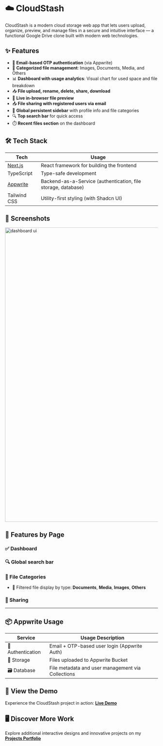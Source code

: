# ☁️ CloudStash

CloudStash is a modern cloud storage web app that lets users upload, organize, preview, and manage files in a secure and intuitive interface — a functional Google Drive clone built with modern web technologies.

## ✨ Features

- 🔐 **Email-based OTP authentication** (via Appwrite)
- 📁 **Categorized file management**: Images, Documents, Media, and Others
- 📊 **Dashboard with usage analytics**: Visual chart for used space and file breakdown
- 📥 **File upload, rename, delete, share, download**
- 👀 **Live in-browser file preview**
- 📤 **File sharing with registered users via email**
- 🧭 **Global persistent sidebar** with profile info and file categories
- 🔍 **Top search bar** for quick access
- ⏱️ **Recent files section** on the dashboard

## 🛠️ Tech Stack

| Tech         | Usage                             |
|--------------|------------------------------------|
| [Next.js](https://nextjs.org/) | React framework for building the frontend |
| TypeScript   | Type-safe development              |
| [Appwrite](https://appwrite.io/) | Backend-as-a-Service (authentication, file storage, database) |
| Tailwind CSS | Utility-first styling (with Shadcn UI) |

## 📸 Screenshots

<img width="1919" height="967" alt="dashboard ui" src="https://github.com/user-attachments/assets/08e1f6f6-f03e-4bd8-aef1-46eff8c552ac" />



## 📂 Features by Page

### ✅ Dashboard

### 🔍 Global search bar

### 📁 File Categories
- 📂 Filtered file display by type: **Documents**, **Media**, **Images**, **Others**

### 👥 Sharing


---

## 📦 Appwrite Usage

| Service       | Usage Description                              |
|---------------|------------------------------------------------|
| 🔐 Authentication | Email + OTP-based user login (Appwrite Auth) |
| 📁 Storage        | Files uploaded to Appwrite Bucket            |
| 🗃️ Database       | File metadata and user management via Collections |


## 🎥 View the Demo

Experience the CloudStash project in action: **[Live Demo](https://cloud-stash-ruddy.vercel.app/)**

## 🖥️ Discover More Work

Explore additional interactive designs and innovative projects on my **[Projects Portfolio](https://sameermaitreportfolio.vercel.app/)**

